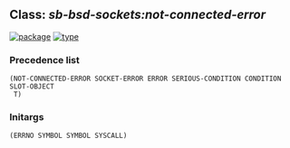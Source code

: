## Class: ***sb-bsd-sockets:not-connected-error***
[![package](https://img.shields.io/badge/Package-SB--BSD--SOCKETS-5f9ea0.svg?style=social&colorA=999999)](../) [![type](https://img.shields.io/badge/Type-Class-5f9ea0.svg?style=social&colorA=999999)](../#class) 
### Precedence list
```
(NOT-CONNECTED-ERROR SOCKET-ERROR ERROR SERIOUS-CONDITION CONDITION SLOT-OBJECT
 T)
```
### Initargs
```
(ERRNO SYMBOL SYMBOL SYSCALL)
```
